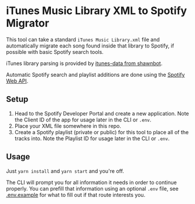 # iTunes Music Library XML to Spotify Migrator
This tool can take a standard `iTunes Music Library.xml` file and automatically migrate each song found inside that library to Spotify, if possible with basic Spotify search tools.

iTunes library parsing is provided by [itunes-data from shawnbot](https://github.com/shawnbot/itunes-data).

Automatic Spotify search and playlist additions are done using the [Spotify Web API](https://developer.spotify.com/documentation/web-api).

## Setup

1. Head to the Spotify Developer Portal and create a new application. Note the Client ID of the app for usage later in the CLI or `.env`.
2. Place your XML file somewhere in this repo.
3. Create a Spotify playlist (private or public) for this tool to place all of the tracks into. Note the Playlist ID for usage later in the CLI or `.env`.

## Usage

Just `yarn install` and `yarn start` and you're off.

The CLI will prompt you for all information it needs in order to continue properly. You can prefill that information using an optional `.env` file, see [.env.example](.env.example) for what to fill out if that route interests you.
